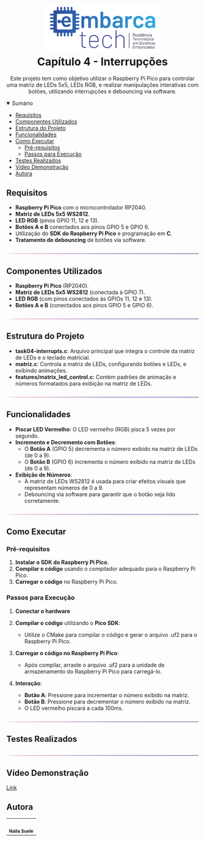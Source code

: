 <h1 align="center">
  <br>
    <img width="300px" src="https://github.com/nailasuely/task04-interrupts/blob/main/src/logo.png">
  <br>
  Capítulo 4 - Interrupções
  <br>
</h1>
<div align="center">

</div>

<div align="center"> 
  
Este projeto tem como objetivo utilizar o Raspberry Pi Pico para controlar uma matriz de LEDs 5x5, 
LEDs RGB, e realizar manipulações interativas com botões, utilizando interrupções e debouncing via software.
</div>

<details open="open">
<summary>Sumário</summary>
  
- [Requisitos](#requisitos)
- [Componentes Utilizados](#componentes-utilizados)
- [Estrutura do Projeto](#estrutura-do-projeto)
- [Funcionalidades](#funcionalidades)
- [Como Executar](#como-executar)
  - [Pré-requisitos](#pré-requisitos)
  - [Passos para Execução](#passos-para-execução)
- [Testes Realizados](#testes-realizados)
- [Vídeo Demonstração](#vídeo-demonstração)
- [Autora](#autora)

</details>


## Requisitos

- **Raspberry Pi Pico** com o microcontrolador RP2040.
- **Matriz de LEDs 5x5 WS2812**.
- **LED RGB** (pinos GPIO 11, 12 e 13).
- **Botões A e B** conectados aos pinos GPIO 5 e GPIO 6.
- Utilização do **SDK do Raspberry Pi Pico** e programação em **C**.
- **Tratamento de debouncing** de botões via software.

![-----------------------------------------------------](https://github.com/nailasuely/breakout-problem3/blob/main/assets/img/prancheta.png)


## Componentes Utilizados

- **Raspberry Pi Pico** (RP2040).
- **Matriz de LEDs 5x5 WS2812** (conectada à GPIO 7).
- **LED RGB** (com pinos conectados às GPIOs 11, 12 e 13).
- **Botões A e B** (conectados aos pinos GPIO 5 e GPIO 6).
  
![-----------------------------------------------------](https://github.com/nailasuely/breakout-problem3/blob/main/assets/img/prancheta.png)


## Estrutura do Projeto
- **task04-interrupts.c**: Arquivo principal que integra o controle da matriz de LEDs e o teclado matricial.
- **matriz.c**: Controla a matriz de LEDs, configurando botões e LEDs, e exibindo animações.
- **features/matrix_led_control.c**: Contém padrões de animação e números formatados para exibição na matriz de LEDs.
  
![-----------------------------------------------------](https://github.com/nailasuely/breakout-problem3/blob/main/assets/img/prancheta.png)


## Funcionalidades

- **Piscar LED Vermelho**: O LED vermelho (RGB) pisca 5 vezes por segundo.
- **Incremento e Decremento com Botões**: 
  - O **Botão A** (GPIO 5) decrementa o número exibido na matriz de LEDs (de 0 a 9).
  - O **Botão B** (GPIO 6) incrementa o número exibido na matriz de LEDs (de 0 a 9).
- **Exibição de Números**: 
  - A matriz de LEDs WS2812 é usada para criar efeitos visuais que representam números de 0 a 9.
  - Debouncing via software para garantir que o botão seja lido corretamente.

![-----------------------------------------------------](https://github.com/nailasuely/breakout-problem3/blob/main/assets/img/prancheta.png)


## Como Executar

### Pré-requisitos

1. **Instalar o SDK do Raspberry Pi Pico**.
2. **Compilar o código** usando o compilador adequado para o Raspberry Pi Pico.
3. **Carregar o código** no Raspberry Pi Pico.

### Passos para Execução

1. **Conectar o hardware**
   
3. **Compilar o código** utilizando o **Pico SDK**:
   - Utilize o CMake para compilar o código e gerar o arquivo .uf2 para o Raspberry Pi Pico.

4. **Carregar o código no Raspberry Pi Pico**:
   - Após compilar, arraste o arquivo .uf2 para a unidade de armazenamento do Raspberry Pi Pico para carregá-lo.

5. **Interação**:
   - **Botão A**: Pressione para incrementar o número exibido na matriz.
   - **Botão B**: Pressione para decrementar o número exibido na matriz.
   - O LED vermelho piscará a cada 100ms.
     
![-----------------------------------------------------](https://github.com/nailasuely/breakout-problem3/blob/main/assets/img/prancheta.png)


## Testes Realizados

![-----------------------------------------------------](https://github.com/nailasuely/breakout-problem3/blob/main/assets/img/prancheta.png)

   
## Vídeo Demonstração
[Link](https://youtu.be/5P4eKq4PS4c)
## Autora

<table>
  <tr>
    <td align="center">
      <a href="https://github.com/nailasuely" target="_blank">
        <img src="https://avatars.githubusercontent.com/u/98486996?v=4" width="100px;" alt=""/>
      </a>
      <br /><sub><b> Naila Suele </b></sub>
    </td>

</table>



